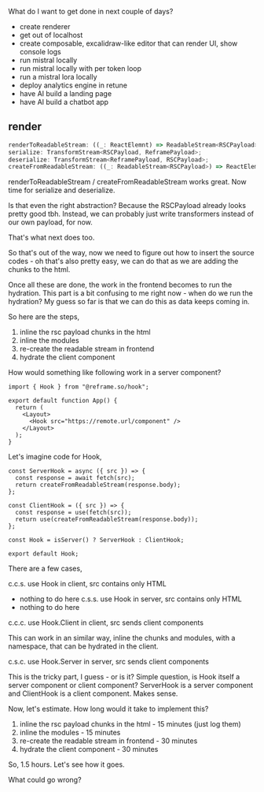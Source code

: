 What do I want to get done in next couple of days?

- create renderer
- get out of localhost
- create composable, excalidraw-like editor that can render UI, show console
  logs
- run mistral locally
- run mistral locally with per token loop
- run a mistral lora locally
- deploy analytics engine in retune
- have AI build a landing page
- have AI build a chatbot app

## render

```ts
renderToReadableStream: ((_: ReactElemnt) => ReadableStream<RSCPayload>);
serialize: TransformStream<RSCPayload, ReframePayload>;
deserialize: TransformStream<ReframePayload, RSCPayload>;
createFromReadableStream: ((_: ReadableStream<RSCPayload>) => ReactElement);
```

renderToReadableStream / createFromReadableStream works great. Now time for
serialize and deserialize.

Is that even the right abstraction? Because the RSCPayload already looks pretty
good tbh. Instead, we can probably just write transformers instead of our own
payload, for now.

That's what next does too.

So that's out of the way, now we need to figure out how to insert the source
codes - oh that's also pretty easy, we can do that as we are adding the chunks
to the html.

Once all these are done, the work in the frontend becomes to run the hydration.
This part is a bit confusing to me right now - when do we run the hydration? My
guess so far is that we can do this as data keeps coming in.

So here are the steps,

1. inline the rsc payload chunks in the html
2. inline the modules
3. re-create the readable stream in frontend
4. hydrate the client component

How would something like following work in a server component?

```tsx
import { Hook } from "@reframe.so/hook";

export default function App() {
  return (
    <Layout>
      <Hook src="https://remote.url/component" />
    </Layout>
  );
}
```

Let's imagine code for Hook,

```tsx
const ServerHook = async ({ src }) => {
  const response = await fetch(src);
  return createFromReadableStream(response.body);
};

const ClientHook = ({ src }) => {
  const response = use(fetch(src));
  return use(createFromReadableStream(response.body));
};

const Hook = isServer() ? ServerHook : ClientHook;

export default Hook;
```

There are a few cases,

c.c.s. use Hook in client, src contains only HTML

- nothing to do here c.s.s. use Hook in server, src contains only HTML
- nothing to do here

c.c.c. use Hook.Client in client, src sends client components

This can work in an similar way, inline the chunks and modules, with a
namespace, that can be hydrated in the client.

c.s.c. use Hook.Server in server, src sends client components

This is the tricky part, I guess - or is it? Simple question, is Hook itself a
server component or client component? ServerHook is a server component and
ClientHook is a client component. Makes sense.

Now, let's estimate. How long would it take to implement this?

1. inline the rsc payload chunks in the html - 15 minutes (just log them)
2. inline the modules - 15 minutes
3. re-create the readable stream in frontend - 30 minutes
4. hydrate the client component - 30 minutes

So, 1.5 hours. Let's see how it goes.

What could go wrong?
